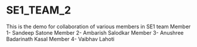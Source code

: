 # SE1_TEAM_2
This is the demo for collaboration of various members in SE1 team
Member 1- Sandeep Satone
Member 2- Ambarish Salodkar
Member 3- Anushree Badarinath Kasal
Member 4- Vaibhav Lahoti
